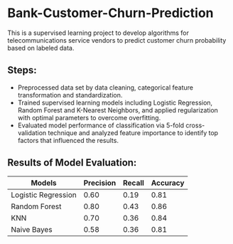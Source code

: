 # Bank-Customer-Churn-Prediction

This is a supervised learning project to develop algorithms for telecommunications service vendors to predict customer churn probability
based on labeled data. 

## Steps:
- Preprocessed data set by data cleaning, categorical feature transformation and standardization.
- Trained supervised learning models including Logistic Regression, Random Forest and K-Nearest Neighbors, and applied
regularization with optimal parameters to overcome overfitting.
- Evaluated model performance of classification via 5-fold cross-validation technique and analyzed feature importance to
identify top factors that influenced the results.

## Results of Model Evaluation:

| Models            | Precision  |   Recall  | Accuracy  |
|-------------------|------------| -------   |-----------|
|Logistic Regression|  0.60      | 0.19      | 0.81      |
|Random Forest      |  0.80      | 0.43      | 0.86      |
|KNN                |  0.70      | 0.36      | 0.84      |
|Naive Bayes        |  0.58      | 0.36      | 0.81      |

